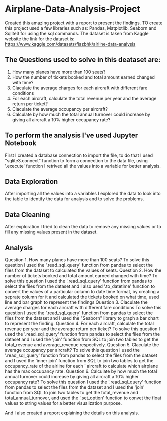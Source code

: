 # Airplane-Data-Analysis-Project

Created this amazing project with a report to present the findings. TO create this project used a few libraries such as: Pandas, Matplotlib, Seaborn and Sqlite3 for using the sql commands. The dataset is taken from Kaggle website the link for the dataset is: https://www.kaggle.com/datasets/fiazbhk/airline-data-analysis

## The Questions used to solve in this deataset are:
1. How many planes have more than 100 seats?
2. How the number of tickets booked and total amount earned changed with time?
3. Claculate the average charges for each aircraft with different fare conditions
4. For each aircraft, calculate the total revenue per year and the average return per ticket?
5. Claculate the average occupancy per aircraft?
6. Calculate by how much the total annual turnover could increase by giving all aircraft a 10% higher occupancy rate?

## To perform the analysis I've used Jupyter Notebook
First I created a database connection to import the file, to do that I used "sqlite3.connect" function to form a connection to the data file, using '.execute' function I retrived all the values into a variable for better analysis.

## Data Exploration
After importing all the values into a variables I explored the data to look into the table to identify the data for analysis and to solve the problems.

## Data Cleaning
After exploration I tried to clean the data to remove any missing values or to fill any missing values present in the dataset.

## Analysis
Question 1. How many planes have more than 100 seats?
  To solve this question I used the '.read_sql_query' function from pandas to select the files from the dataset to calculated the values of seats.
Question 2. How the number of tickets booked and total amount earned changed with time?
  To solve this question I used the '.read_sql_query' function from pandas to select the files from the dataset and I     also used '.to_datetime' function to convert the values of a particular column to date time format, by creating a       seprate column for it and calculated the tickets booked on what time, used line and bar graph to represent the         findings
Question 3. Claculate the average charges for each aircraft with different fare conditions
  To solve this question I used the '.read_sql_query' function from pandas to select the files from the dataset and I     used the "Seaborn" library to graph a bar chart to represent the finding. 
Question 4. For each aircraft, calculate the total revenue per year and the average return per ticket?
  To solve this question I used the '.read_sql_query' function from pandas to select the files from the dataset and I     used the 'join' function from SQL to join two tables to get the total_revenue and average_revenue respectively.
Question 5. Claculate the average occupancy per aircraft?
  To solve this question I used the '.read_sql_query' function from pandas to select the files from the dataset and I     used the 'inner join' function from SQL to join two tables to get the occupancy_rate of the airline for each   `        aircraft to calculate which airplane has the max occupancy rate.
Question 6. Calculate by how much the total annual turnover could increase by giving all aircraft a 10% higher occupancy rate?
  To solve this question I used the '.read_sql_query' function from pandas to select the files from the dataset and I     used the 'join' function from SQL to join two tables to get the total_revenue and total_annual_turnover, and used       the '.set_option' function to convet the float values to string values for a better visualization purpose.

And I also created a report explaining the details on this analysis.
